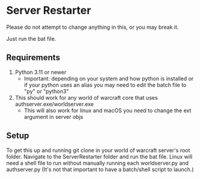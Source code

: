# Server Restarter

Please do not attempt to change anything in this, or you may break it.

Just run the bat file.

## Requirements

1. Python 3.11 or newer
   - Important: depending on your system and how python is installed or if your python uses an alias you may need to edit the batch file to "py" or "python3"
2. This should work for any world of warcraft core that uses authserver.exe/worldserver.exe
   - This will also work for linux and macOS you need to change the ext argument in server objs

## Setup

To get this up and running git clone in your world of warcraft server's root folder. Navigate to the ServerRestarter
folder and run the bat file. Linux will need a shell file to run without manually running each worldserver.py and 
authserver.py (It's not that important to have a batch/shell script to launch.)


